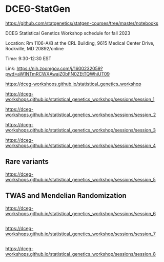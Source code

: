 # DCEG-StatGen

https://github.com/statgenetics/statgen-courses/tree/master/notebooks

DCEG Statistical Genetics Workshop schedule for fall 2023

Location: Rm 1106-A/B at the CRL Building, 9615 Medical Center Drive, Rockville, MD 20892/online

Time: 9:30-12:30 EST

Link: https://nih.zoomgov.com/j/1600232059?pwd=aW1NTmRCWXAwajZ0bFN0ZEtTQWhiUT09

https://dceg-workshops.github.io/statistical_genetics_workshop

https://dceg-workshops.github.io/statistical_genetics_workshop/sessions/session_1

https://dceg-workshops.github.io/statistical_genetics_workshop/sessions/session_2

https://dceg-workshops.github.io/statistical_genetics_workshop/sessions/session_3

https://dceg-workshops.github.io/statistical_genetics_workshop/sessions/session_4

## Rare variants
https://dceg-workshops.github.io/statistical_genetics_workshop/sessions/session_5

## TWAS and Mendelian Randomization
https://dceg-workshops.github.io/statistical_genetics_workshop/sessions/session_6

##
https://dceg-workshops.github.io/statistical_genetics_workshop/sessions/session_7

##
https://dceg-workshops.github.io/statistical_genetics_workshop/sessions/session_8
